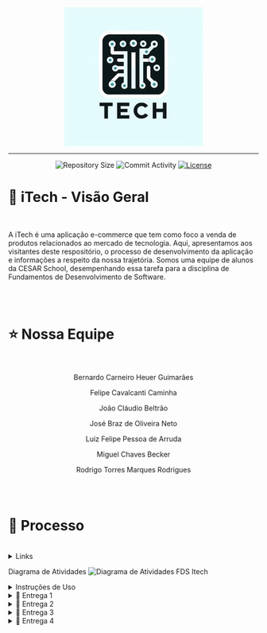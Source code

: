 
<p align="center"><img align="center" width="280" src="media/uploads/product/WhatsApp Image 2024-06-02 at 11.30.11.jpeg"/></p>
<hr>
<p align="center">
  <img
    src="https://img.shields.io/github/repo-size/Fcc2187/Projeto-FDS?style=flat"
    alt="Repository Size"
  />
  <img
    src="https://img.shields.io/github/commit-activity/t/Fcc2187/Projeto-FDS?style=flat&logo=github"
    alt="Commit Activity"
  />
  <a href="LICENSE.md"
    ><img
      src="https://img.shields.io/github/license/Fcc2187/Projeto-FDS"
      alt="License"
  /></a>
</p>


# 🔎 iTech - Visão Geral

<br>
<p> A iTech é uma aplicação e-commerce que tem como foco a venda de produtos relacionados ao mercado de tecnologia. Aqui, apresentamos aos visitantes deste respositório, o processo de desenvolvimento da aplicação e informações a respeito da nossa trajetória. Somos uma equipe de alunos da CESAR School, desempenhando essa tarefa para a disciplina de Fundamentos de Desenvolvimento de Software. </p>

<br><br>

# ⭐ Nossa Equipe

<br>
<p style="text-align: center; text-decoration: none;"> Bernardo Carneiro Heuer Guimarães </p>
<p style="text-align: center; text-decoration: none;"> Felipe Cavalcanti Caminha</p>
<p style="text-align: center; text-decoration: none;"> João Cláudio Beltrão </p>
<p style="text-align: center; text-decoration: none;"> José Braz de Oliveira Neto </p>
<p style="text-align: center; text-decoration: none;"> Luiz Felipe Pessoa de Arruda </p>
<p style="text-align: center; text-decoration: none;"> Miguel Chaves Becker </p>
<p style="text-align: center; text-decoration: none;"> Rodrigo Torres Marques Rodrigues </p>

<br><br>

# 🔨 Processo
<br>

<details>
<summary>Links</summary>
<br>
<p style="text-align: center; text-decoration: none;">
  <a href="https://projeto-fds2.atlassian.net/jira/software/projects/PFDSCS/boards/2" style="text-decoration: none;">
    <span>🔗 Jira</span>
  </a>
</p>
<p style="text-align: center; text-decoration: none;">
  <a href="https://itechdeployment.azurewebsites.net/" style="text-decoration: none;">
    <span>🔗 Azure</span>
  </a>
</p>
<p style="text-align: center; text-decoration: none;">
  <a href="https://www.figma.com/file/GNcL8wpzwCpdZfd9ezt2uM/iTech?type=design&node-id=0-1&mode=design&t=nK8iW4muqMOR0FkI-0" style="text-decoration: none;">
    <span>🔗 Figma</span>
  </a>
</p>
<p style="text-align: center; text-decoration: none;">
  <a href="https://www.canva.com/design/DAGGySGw8sA/mhBeebsWYXXT3SOHKbpTbw/edit?utm_content=DAGGySGw8sA&utm_campaign=designshare&utm_medium=link2&utm_source=sharebutton" style="text-decoration: none;">
    <span>🔗 Slides apresentação final</span>
  </a>
</p>
<p style="text-align: center; text-decoration: none;">
  <a href="https://docs.google.com/document/d/1rZFu_fQTW7q7PWi0CVUGxjzFjZWSsbrrWYx7XUuSl2Q/edit?usp=sharing" style="text-decoration: none;">
    <span>🔗 Documento do Pair Programming</span>
  </a>
</p>
</details>


Diagrama de Atividades
![Diagrama de Atividades FDS Itech](https://github.com/Fcc2187/Projeto-FDS/assets/142417785/3be67e37-7852-42d7-ba02-a0ec2e177334)


<details>
<summary>Instruções de Uso</summary>
<p style="text-align: center; text-decoration: none;">
  <a href="https://docs.google.com/document/d/16JZanuh7EmsBjp4mzp4iHEvsfLdQwLgmjqpEObKvE4w/edit" style="text-decoration: none;">
    <span>🔗 Link</span>
  </a>
</p>
</details>

<details>
<summary>📧 Entrega 1</summary>

<br>

### 📄 Jira Backlog

  <img src="https://github.com/Fcc2187/Projeto-FDS/assets/149081961/5d083dbb-9cf1-4044-8a0f-2bfede661333" alt="Repository Size">

<br>

### 📄 Jira Board 

  <img width="1326" alt="Captura de Tela 2024-03-18 às 10 38 46" src="https://github.com/Fcc2187/Projeto-FDS/assets/151794134/d0253052-1593-452e-87bb-eb2aadac7b60">

<br>

### 📄 Prototipação Lo-Fi

<p style="text-align: center; text-decoration: none;">
  <a href="https://www.figma.com/file/GNcL8wpzwCpdZfd9ezt2uM/iTech?type=design&node-id=0-1&mode=design&t=nK8iW4muqMOR0FkI-0" style="text-decoration: none;">
    <span>🔗 Figma</span>
  </a>
</p>

<br>

### 🎥 Screencast do Protótipo

<p style="text-align: center; text-decoration: none;">
  <a href="https://github.com/Fcc2187/Projeto-FDS/assets/151794134/01de6484-9e14-454a-8ee9-71cf50e0a56b" style="text-decoration: none;">
    <span>🔗 Screencast do protótipo Lo-Fi (1)</span>
  </a>
</p>

<br>
</details>

<details>
<summary>📧 Entrega 2 </summary>

<br>

### 📄 Sprint no Jira

  <img width="1326" alt="Captura de Tela 2024-03-18 às 10 38 46" src="https://github.com/Fcc2187/Projeto-FDS/assets/142420912/e33bfc6b-3c64-4238-ba67-d255634879f0">

<br>

### 📄 Bug Tracker

  <img width="1326" alt="Captura de Tela 2024-03-18 às 10 38 46" src="https://github.com/Fcc2187/Projeto-FDS/assets/149081961/b58612d3-a52f-40cd-a4ad-ab66919f4ab0">

<br>

### 🎥 Screencast do site na Azure
 <p style="text-align: center; text-decoration: none;">
  <a href="https://drive.google.com/file/d/1OeHCIMXWWTiZKo8qsMu5sF3z1B28_z8t/view?usp=share_link" style="text-decoration: none;">
    <span>🔗 Screencast do site</span>
  </a>
</p>

<br>
</details>

<details>
<summary>📧 Entrega 3 </summary>

<br>

### 📄 Sprint 2 Refletindo a Entrega 3 

 ![image](https://github.com/Fcc2187/Projeto-FDS/assets/151794134/e7e5e74b-c852-4996-b6b4-84c06b694970)


<br>

### 📄 Backlog 
![image](https://github.com/Fcc2187/Projeto-FDS/assets/151794134/056c9640-4835-4a05-9c35-702b2af2e55b)

<br>


### 📄 Bug Tracker
![image](https://github.com/Fcc2187/Projeto-FDS/assets/151794134/b75323dc-38e8-4ccc-95ef-9df9f8ef7a3e)

<br>

### 🎥 Deploy das Histórias 
<p style="text-align: center; text-decoration: none;">
  <a href="https://youtu.be/r0Wov5bPIJw?si=TVDEuYRg3f2prAfk" style="text-decoration: none;">
    <span>🔗 Screencast das Histórias no deploy</span>
  </a>
</p>
<br>

### 🎥 CI/CD com Build de Deploy Atualizado
<p style="text-align: center; text-decoration: none;">
  <a href="https://youtu.be/AD2lcN06BO0?si=bCOJb3v2Wyvjljp8" style="text-decoration: none;">
    <span>🔗 Screencast CI/CD</span>
  </a>
</p>

<br>

### 🎥 Testes do Sistema
<p style="text-align: center; text-decoration: none;">
  <a href="https://youtu.be/eH3Rpc6XIRw?si=31JltYk3SrhnrGP9" style="text-decoration: none;">
    <span>🔗 Screencast Testes automatizados</span>
  </a>
</p>
<br>

### 🎥 Screencast do Protótipo
<p style="text-align: center; text-decoration: none;">
  <a href="https://youtu.be/r1VHVAW8MtQ?feature=shared" style="text-decoration: none;">
    <span>🔗 Screencast Prototipo </span>
  </a>
</p>
<br>
</details>

<details>
<summary>📧 Entrega 4</summary>

<br>

### 📄 Sprint 3 Refletindo a Entrega 4 

<br>
### 📄Backlog

![backlog](https://github.com/Fcc2187/Projeto-FDS/assets/151794134/50879ee2-62b0-4a8a-b775-0468f91baf12)

<br>
### List
<br>

<img width="1258" alt="Captura de Tela 2024-06-03 às 17 08 13" src="https://github.com/Fcc2187/Projeto-FDS/assets/151794134/afb68356-b894-48fc-8ec1-14970c27c843">


<br>
### 🚫Issues
<br>

![issues](https://github.com/Fcc2187/Projeto-FDS/assets/151794134/11cf013c-fe14-46db-8d70-15afe9fe8146)

<br>

### 📄 Contributing MD
<p style="text-align: center; text-decoration: none;">
  <a href="https://docs.google.com/document/d/1jsFEuSbsBK8QjpxbNOu4drKoWjG0kwnTwN2qh89ScvA/edit" style="text-decoration: none;">
    <span>Contributing MD</span>

### 📹 Screencast Testes automatizados
<p style="text-align: center; text-decoration: none;">
  <a href="https://youtu.be/SIze5SLUm8Q?si=Ltbe5mAsC0yr24_x" style="text-decoration: none;">
    <span>Screencast Testes automatizados entrega 4</span>
    
### 📹 Screencast do deploy
<p style="text-align: center; text-decoration: none;">
  <a href="https://youtu.be/Qgtt5slRjvs?si=go_Okw3xwaWUIf1f" style="text-decoration: none;">
    <span>Screencast na azure</span>
    
### 📹 Screencast CI/CD
<p style="text-align: center; text-decoration: none;">
  <a href="https://youtu.be/BQYlDrACMgU?si=HYepYzxm8pH9qOnH" style="text-decoration: none;">
    <span>Screencast CI/CD </span>
    
### 📹 Screencast dos testes na branch de desenvolvimento
<p style="text-align: center; text-decoration: none;">
  <a href="https://youtu.be/RXkIwOAqZuk?si=x6mw7QRe19n7AlDt" style="text-decoration: none;">
    <span>Screencast pipeline dos testes na branch de desenvolvimento</span>

### 📹 Screencast Figma
<p style="text-align: center; text-decoration: none;">
  <a href="https://youtu.be/XSbH_uc_sIM?si=vlA1KmlziZ46ezwj" style="text-decoration: none;">
    <span>Screencast Figma</span>
</details>
